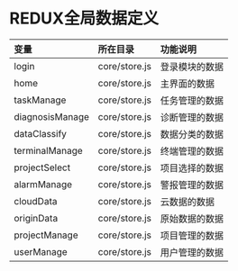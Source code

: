 # REDUX全局数据定义

| 变量 | 所在目录 | 功能说明 |
| :--- | :--- | :--- |
| login | core/store.js | 登录模块的数据 |
| home | core/store.js | 主界面的数据 |
| taskManage | core/store.js | 任务管理的数据 |
| diagnosisManage | core/store.js | 诊断管理的数据 |
| dataClassify | core/store.js | 数据分类的数据 |
| terminalManage | core/store.js | 终端管理的数据 |
| projectSelect | core/store.js | 项目选择的数据 |
| alarmManage | core/store.js | 警报管理的数据 |
| cloudData | core/store.js | 云数据的数据 |
| originData | core/store.js | 原始数据的数据 |
| projectManage | core/store.js | 项目管理的数据 |
| userManage | core/store.js | 用户管理的数据 |



